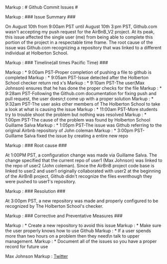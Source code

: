 Markup : # Github Commit Issues #

Markup : ### Issue Summary ###

On August 10th from 9:00am PST until August 10th 3:pm PST, Github.com wasn't
accepting my push request for the AirBnB_V2 project. At its peak, this issue
affected the single user (me) from being able to complete this portion of the
project in a respectable time frame. The root cause of the issue was Github.com
recognizing a repository that was linked to a different individual at
Holberton School.

Markup : ### Timeline(all times Pacific Time) ###

Markup : * 9:00am PST-Proper completion of pushing a file to github is completed
Markup : * 9:05am PST-Issue detected after the Holberton School checker return red x's
Markup : * 9:10am PST-The user(Max Johnson) ensures that he has done the proper checks for the file
Markup : * 9:28am PST-Following the Github.com documentation for fixing push and pull request, the user doesn;t come up with a proper solution
Markup : * 9:32am PST-The user asks other members of The Holberton School to take a look at what is causing the issue
Markup : * 11:00am PST-More students try to trouble shoot the problem but nothing was resolved
Markup : * 1:00pm PST-The cause of the problem was found by Holberton School Guillame Salva
Markup : * 1:05pm PST-The issue was Github referring to the original Airbnb repository of John coleman
Markup : * 3:00pm PST-Guillame Salva fixed the issue by creating a entire new repo

Markup : ### Root cause ###

At 1:00PM PST, a configuration change was made via Guillame Salva. The change specified
that the current repo of user1 (Max Johnson) was linked to the repo of user2 (John coleman).
Since the AirBnB project code base is linked to user2 and user1 originally collaborated
with user2 at the beginning of the AirBnB project, Github didn't recognize the files
eventhough they were pushed to user1's repository.

Markup : ### Resolution ###

At 3:00pm PST, a new repository was made and properly configured to be recognized by
The Holberton School's checker.

Markup : ### Corrective and Preventative Measures ###

Markup : * Create a new repository to avoid this issue
Markup : * Make sure the user properly knows how to use Github
Markup : * If a user spends more than two hours on a problem then they need\n talk to upper management.
Markup : * Document all of the issues so you have a proper record for future use

Max Johnson
Markup : [Twitter](https://twitter.com/MBJohnson31)